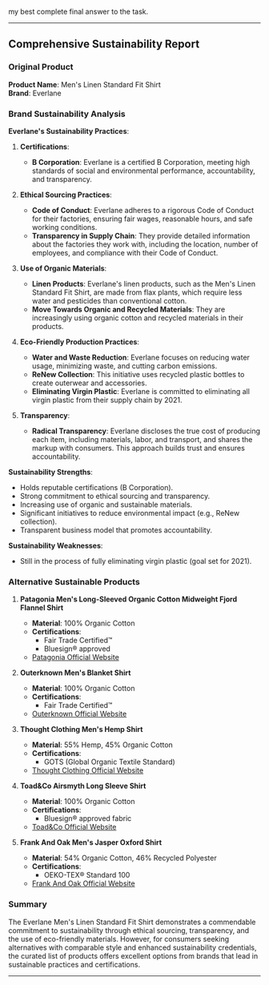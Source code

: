 my best complete final answer to the task.

---

## Comprehensive Sustainability Report

### Original Product
**Product Name**: Men's Linen Standard Fit Shirt  
**Brand**: Everlane

### Brand Sustainability Analysis
**Everlane's Sustainability Practices**:

1. **Certifications**:
   - **B Corporation**: Everlane is a certified B Corporation, meeting high standards of social and environmental performance, accountability, and transparency.

2. **Ethical Sourcing Practices**:
   - **Code of Conduct**: Everlane adheres to a rigorous Code of Conduct for their factories, ensuring fair wages, reasonable hours, and safe working conditions.
   - **Transparency in Supply Chain**: They provide detailed information about the factories they work with, including the location, number of employees, and compliance with their Code of Conduct.

3. **Use of Organic Materials**:
   - **Linen Products**: Everlane's linen products, such as the Men's Linen Standard Fit Shirt, are made from flax plants, which require less water and pesticides than conventional cotton.
   - **Move Towards Organic and Recycled Materials**: They are increasingly using organic cotton and recycled materials in their products.

4. **Eco-Friendly Production Practices**:
   - **Water and Waste Reduction**: Everlane focuses on reducing water usage, minimizing waste, and cutting carbon emissions.
   - **ReNew Collection**: This initiative uses recycled plastic bottles to create outerwear and accessories.
   - **Eliminating Virgin Plastic**: Everlane is committed to eliminating all virgin plastic from their supply chain by 2021.

5. **Transparency**:
   - **Radical Transparency**: Everlane discloses the true cost of producing each item, including materials, labor, and transport, and shares the markup with consumers. This approach builds trust and ensures accountability.

**Sustainability Strengths**:
- Holds reputable certifications (B Corporation).
- Strong commitment to ethical sourcing and transparency.
- Increasing use of organic and sustainable materials.
- Significant initiatives to reduce environmental impact (e.g., ReNew collection).
- Transparent business model that promotes accountability.

**Sustainability Weaknesses**:
- Still in the process of fully eliminating virgin plastic (goal set for 2021).

### Alternative Sustainable Products

1. **Patagonia Men's Long-Sleeved Organic Cotton Midweight Fjord Flannel Shirt**
   - **Material**: 100% Organic Cotton
   - **Certifications**: 
     - Fair Trade Certified™
     - Bluesign® approved
   - [Patagonia Official Website](https://www.patagonia.com/product/mens-long-sleeved-organic-cotton-midweight-fjord-flannel-shirt/)

2. **Outerknown Men's Blanket Shirt**
   - **Material**: 100% Organic Cotton
   - **Certifications**: 
     - Fair Trade Certified™
   - [Outerknown Official Website](https://www.outerknown.com/collections/mens-blanket-shirts)

3. **Thought Clothing Men's Hemp Shirt**
   - **Material**: 55% Hemp, 45% Organic Cotton
   - **Certifications**: 
     - GOTS (Global Organic Textile Standard)
   - [Thought Clothing Official Website](https://www.wearethought.com/collections/mens-hemp-shirts)

4. **Toad&Co Airsmyth Long Sleeve Shirt**
   - **Material**: 100% Organic Cotton
   - **Certifications**: 
     - Bluesign® approved fabric
   - [Toad&Co Official Website](https://www.toadandco.com/products/airsmyth-long-sleeve-shirt)

5. **Frank And Oak Men's Jasper Oxford Shirt**
   - **Material**: 54% Organic Cotton, 46% Recycled Polyester
   - **Certifications**: 
     - OEKO-TEX® Standard 100
   - [Frank And Oak Official Website](https://www.frankandoak.com/collections/mens-jasper-oxford-shirts)

### Summary
The Everlane Men's Linen Standard Fit Shirt demonstrates a commendable commitment to sustainability through ethical sourcing, transparency, and the use of eco-friendly materials. However, for consumers seeking alternatives with comparable style and enhanced sustainability credentials, the curated list of products offers excellent options from brands that lead in sustainable practices and certifications.

---